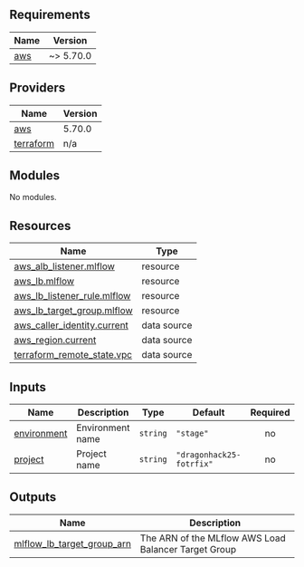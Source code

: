 <!-- BEGIN_TF_DOCS -->
## Requirements

| Name | Version |
|------|---------|
| <a name="requirement_aws"></a> [aws](#requirement\_aws) | ~> 5.70.0 |

## Providers

| Name | Version |
|------|---------|
| <a name="provider_aws"></a> [aws](#provider\_aws) | 5.70.0 |
| <a name="provider_terraform"></a> [terraform](#provider\_terraform) | n/a |

## Modules

No modules.

## Resources

| Name | Type |
|------|------|
| [aws_alb_listener.mlflow](https://registry.terraform.io/providers/hashicorp/aws/latest/docs/resources/alb_listener) | resource |
| [aws_lb.mlflow](https://registry.terraform.io/providers/hashicorp/aws/latest/docs/resources/lb) | resource |
| [aws_lb_listener_rule.mlflow](https://registry.terraform.io/providers/hashicorp/aws/latest/docs/resources/lb_listener_rule) | resource |
| [aws_lb_target_group.mlflow](https://registry.terraform.io/providers/hashicorp/aws/latest/docs/resources/lb_target_group) | resource |
| [aws_caller_identity.current](https://registry.terraform.io/providers/hashicorp/aws/latest/docs/data-sources/caller_identity) | data source |
| [aws_region.current](https://registry.terraform.io/providers/hashicorp/aws/latest/docs/data-sources/region) | data source |
| [terraform_remote_state.vpc](https://registry.terraform.io/providers/hashicorp/terraform/latest/docs/data-sources/remote_state) | data source |

## Inputs

| Name | Description | Type | Default | Required |
|------|-------------|------|---------|:--------:|
| <a name="input_environment"></a> [environment](#input\_environment) | Environment name | `string` | `"stage"` | no |
| <a name="input_project"></a> [project](#input\_project) | Project name | `string` | `"dragonhack25-fotrfix"` | no |

## Outputs

| Name | Description |
|------|-------------|
| <a name="output_mlflow_lb_target_group_arn"></a> [mlflow\_lb\_target\_group\_arn](#output\_mlflow\_lb\_target\_group\_arn) | The ARN of the MLflow AWS Load Balancer Target Group |
<!-- END_TF_DOCS -->